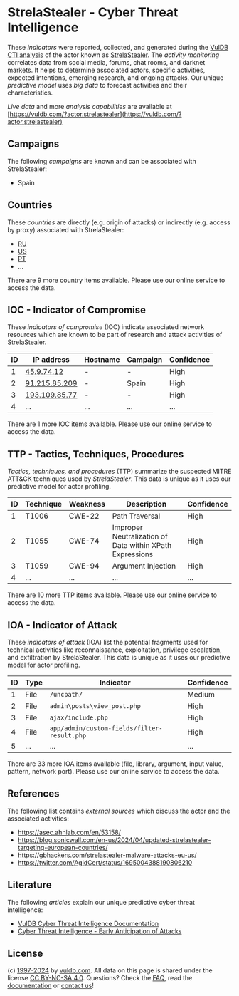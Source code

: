 # StrelaStealer - Cyber Threat Intelligence

These _indicators_ were reported, collected, and generated during the [VulDB CTI analysis](https://vuldb.com/?kb.cti) of the actor known as [StrelaStealer](https://vuldb.com/?actor.strelastealer). The _activity monitoring_ correlates data from social media, forums, chat rooms, and darknet markets. It helps to determine associated actors, specific activities, expected intentions, emerging research, and ongoing attacks. Our unique _predictive model_ uses _big data_ to forecast activities and their characteristics.

_Live data_ and more _analysis capabilities_ are available at [https://vuldb.com/?actor.strelastealer](https://vuldb.com/?actor.strelastealer)

## Campaigns

The following _campaigns_ are known and can be associated with StrelaStealer:

* Spain

## Countries

These _countries_ are directly (e.g. origin of attacks) or indirectly (e.g. access by proxy) associated with StrelaStealer:

* [RU](https://vuldb.com/?country.ru)
* [US](https://vuldb.com/?country.us)
* [PT](https://vuldb.com/?country.pt)
* ...

There are 9 more country items available. Please use our online service to access the data.

## IOC - Indicator of Compromise

These _indicators of compromise_ (IOC) indicate associated network resources which are known to be part of research and attack activities of StrelaStealer.

ID | IP address | Hostname | Campaign | Confidence
-- | ---------- | -------- | -------- | ----------
1 | [45.9.74.12](https://vuldb.com/?ip.45.9.74.12) | - | - | High
2 | [91.215.85.209](https://vuldb.com/?ip.91.215.85.209) | - | Spain | High
3 | [193.109.85.77](https://vuldb.com/?ip.193.109.85.77) | - | - | High
4 | ... | ... | ... | ...

There are 1 more IOC items available. Please use our online service to access the data.

## TTP - Tactics, Techniques, Procedures

_Tactics, techniques, and procedures_ (TTP) summarize the suspected MITRE ATT&CK techniques used by _StrelaStealer_. This data is unique as it uses our predictive model for actor profiling.

ID | Technique | Weakness | Description | Confidence
-- | --------- | -------- | ----------- | ----------
1 | T1006 | CWE-22 | Path Traversal | High
2 | T1055 | CWE-74 | Improper Neutralization of Data within XPath Expressions | High
3 | T1059 | CWE-94 | Argument Injection | High
4 | ... | ... | ... | ...

There are 10 more TTP items available. Please use our online service to access the data.

## IOA - Indicator of Attack

These _indicators of attack_ (IOA) list the potential fragments used for technical activities like reconnaissance, exploitation, privilege escalation, and exfiltration by StrelaStealer. This data is unique as it uses our predictive model for actor profiling.

ID | Type | Indicator | Confidence
-- | ---- | --------- | ----------
1 | File | `/uncpath/` | Medium
2 | File | `admin\posts\view_post.php` | High
3 | File | `ajax/include.php` | High
4 | File | `app/admin/custom-fields/filter-result.php` | High
5 | ... | ... | ...

There are 33 more IOA items available (file, library, argument, input value, pattern, network port). Please use our online service to access the data.

## References

The following list contains _external sources_ which discuss the actor and the associated activities:

* https://asec.ahnlab.com/en/53158/
* https://blog.sonicwall.com/en-us/2024/04/updated-strelastealer-targeting-european-countries/
* https://gbhackers.com/strelastealer-malware-attacks-eu-us/
* https://twitter.com/AgidCert/status/1695004388190806210

## Literature

The following _articles_ explain our unique predictive cyber threat intelligence:

* [VulDB Cyber Threat Intelligence Documentation](https://vuldb.com/?kb.cti)
* [Cyber Threat Intelligence - Early Anticipation of Attacks](https://www.scip.ch/en/?labs.20201022)

## License

(c) [1997-2024](https://vuldb.com/?kb.changelog) by [vuldb.com](https://vuldb.com/?kb.about). All data on this page is shared under the license [CC BY-NC-SA 4.0](https://creativecommons.org/licenses/by-nc-sa/4.0/). Questions? Check the [FAQ](https://vuldb.com/?kb.faq), read the [documentation](https://vuldb.com/?kb) or [contact us](https://vuldb.com/?contact)!
